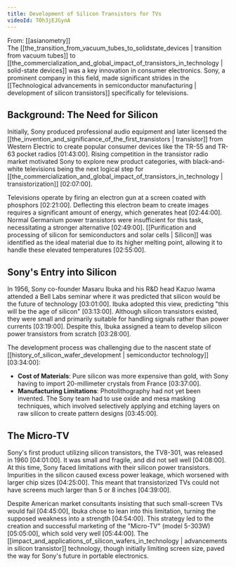 ```yaml
---
title: Development of Silicon Transistors for TVs
videoId: TOh3jEJGynA
---
```


From: [[asianometry]] <br/> 
The [[the_transition_from_vacuum_tubes_to_solidstate_devices | transition from vacuum tubes]] to [[the_commercialization_and_global_impact_of_transistors_in_technology | solid-state devices]] was a key innovation in consumer electronics. Sony, a prominent company in this field, made significant strides in the [[Technological advancements in semiconductor manufacturing | development of silicon transistors]] specifically for televisions.

## Background: The Need for Silicon
Initially, Sony produced professional audio equipment and later licensed the [[the_invention_and_significance_of_the_first_transistors | transistor]] from Western Electric to create popular consumer devices like the TR-55 and TR-63 pocket radios <a class="yt-timestamp" data-t="01:43:00">[01:43:00]</a>. Rising competition in the transistor radio market motivated Sony to explore new product categories, with black-and-white televisions being the next logical step for [[the_commercialization_and_global_impact_of_transistors_in_technology | transistorization]] <a class="yt-timestamp" data-t="02:07:00">[02:07:00]</a>.

Televisions operate by firing an electron gun at a screen coated with phosphors <a class="yt-timestamp" data-t="02:21:00">[02:21:00]</a>. Deflecting this electron beam to create images requires a significant amount of energy, which generates heat <a class="yt-timestamp" data-t="02:44:00">[02:44:00]</a>. Normal Germanium power transistors were insufficient for this task, necessitating a stronger alternative <a class="yt-timestamp" data-t="02:49:00">[02:49:00]</a>. [[Purification and processing of silicon for semiconductors and solar cells | Silicon]] was identified as the ideal material due to its higher melting point, allowing it to handle these elevated temperatures <a class="yt-timestamp" data-t="02:55:00">[02:55:00]</a>.

## Sony's Entry into Silicon
In 1956, Sony co-founder Masaru Ibuka and his R&D head Kazuo Iwama attended a Bell Labs seminar where it was predicted that silicon would be the future of technology <a class="yt-timestamp" data-t="03:01:00">[03:01:00]</a>. Ibuka adopted this view, predicting "this will be the age of silicon" <a class="yt-timestamp" data-t="03:13:00">[03:13:00]</a>. Although silicon transistors existed, they were small and primarily suitable for handling signals rather than power currents <a class="yt-timestamp" data-t="03:19:00">[03:19:00]</a>. Despite this, Ibuka assigned a team to develop silicon power transistors from scratch <a class="yt-timestamp" data-t="03:28:00">[03:28:00]</a>.

The development process was challenging due to the nascent state of [[history_of_silicon_wafer_development | semiconductor technology]] <a class="yt-timestamp" data-t="03:34:00">[03:34:00]</a>:
*   **Cost of Materials**: Pure silicon was more expensive than gold, with Sony having to import 20-millimeter crystals from France <a class="yt-timestamp" data-t="03:37:00">[03:37:00]</a>.
*   **Manufacturing Limitations**: Photolithography had not yet been invented. The Sony team had to use oxide and mesa masking techniques, which involved selectively applying and etching layers on raw silicon to create pattern designs <a class="yt-timestamp" data-t="03:45:00">[03:45:00]</a>.

## The Micro-TV
Sony's first product utilizing silicon transistors, the TV8-301, was released in 1960 <a class="yt-timestamp" data-t="04:01:00">[04:01:00]</a>. It was small and fragile, and did not sell well <a class="yt-timestamp" data-t="04:08:00">[04:08:00]</a>. At this time, Sony faced limitations with their silicon power transistors. Impurities in the silicon caused excess power leakage, which worsened with larger chip sizes <a class="yt-timestamp" data-t="04:25:00">[04:25:00]</a>. This meant that transistorized TVs could not have screens much larger than 5 or 8 inches <a class="yt-timestamp" data-t="04:39:00">[04:39:00]</a>.

Despite American market consultants insisting that such small-screen TVs would fail <a class="yt-timestamp" data-t="04:45:00">[04:45:00]</a>, Ibuka chose to lean into this limitation, turning the supposed weakness into a strength <a class="yt-timestamp" data-t="04:54:00">[04:54:00]</a>. This strategy led to the creation and successful marketing of the "Micro-TV" (model 5-303W) <a class="yt-timestamp" data-t="05:05:00">[05:05:00]</a>, which sold very well <a class="yt-timestamp" data-t="05:44:00">[05:44:00]</a>. The [[impact_and_applications_of_silicon_wafers_in_technology | advancements in silicon transistor]] technology, though initially limiting screen size, paved the way for Sony's future in portable electronics.